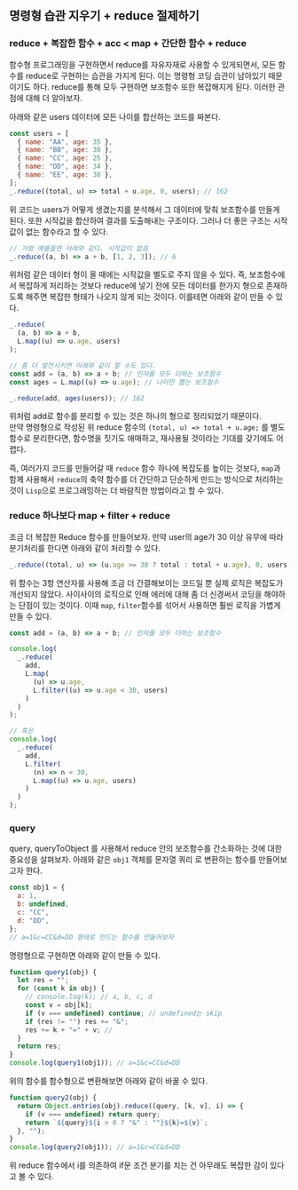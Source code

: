 ﻿## 명령형 습관 지우기 + reduce 절제하기

### reduce + 복잡한 함수 + acc < map + 간단한 함수 + reduce

함수형 프로그래밍을 구현하면서 reduce를 자유자재로 사용할 수 있게되면서, 모든 함수를 reduce로 구현하는 습관을 가지게 된다. 이는 명령형 코딩 습관이 남아있기 때문이기도 하다. reduce를 통해 모두 구현하면 보조함수 또한 복잡해지게 된다. 이러한 관점에 대해 더 알아보자.

아래와 같은 users 데이터에 모든 나이를 합산하는 코드를 짜본다.

```jsx
const users = [
  { name: "AA", age: 35 },
  { name: "BB", age: 30 },
  { name: "CC", age: 25 },
  { name: "DD", age: 34 },
  { name: "EE", age: 38 },
];
_.reduce((total, u) => total + u.age, 0, users); // 162
```

위 코드는 users가 어떻게 생겼는지를 분석해서 그 데이터에 맞춰 보조함수를 만들게 된다. 또한 시작값을 합산하여 결과를 도출해내는 구조이다. 그러나 더 좋은 구조는 시작값이 없는 함수라고 할 수 있다.

```jsx
// 가령 예를들면 아래와 같다. 시작값이 없음
_.reduce((a, b) => a + b, [1, 2, 3]); // 6
```

위처럼 같은 데이터 형이 올 때에는 시작값을 별도로 주지 않을 수 있다. 즉, 보조함수에서 복잡하게 처리하는 것보다 reduce에 넣기 전에 모든 데이터를 한가지 형으로 존재하도록 해주면 복잡한 형태가 나오지 않게 되는 것이다. 이를테면 아래와 같이 만들 수 있다.

```jsx
_.reduce(
  (a, b) => a + b,
  L.map((u) => u.age, users)
);

// 좀 더 발전시키면 아래와 같이 할 수도 있다.
const add = (a, b) => a + b; // 인자를 모두 더하는 보조함수
const ages = L.map((u) => u.age); // 나이만 뽑는 보조함수

_.reduce(add, ages(users)); // 162
```

위처럼 add로 함수를 분리할 수 있는 것은 하나의 형으로 정리되었기 때문이다.  
만약 명령형으로 작성된 위 reduce 함수의 `(total, u) => total + u.age;` 를 별도 함수로 분리한다면, 함수명을 짓기도 애매하고, 재사용될 것이라는 기대를 갖기에도 어렵다.

즉, 여러가지 코드를 만들어갈 때 `reduce` 함수 하나에 복잡도를 높이는 것보다, `map`과 함께 사용해서 `reduce`의 축약 함수를 더 간단하고 단순하게 만드는 방식으로 처리하는 것이 `Lisp`으로 프로그래밍하는 더 바람직한 방법이라고 할 수 있다.

### reduce 하나보다 map + filter + reduce

조금 더 복잡한 Reduce 함수를 만들어보자. 만약 user의 age가 30 이상 유무에 따라 분기처리를 한다면 아래와 같이 처리할 수 있다.

```jsx
_.reduce((total, u) => (u.age >= 30 ? total : total + u.age), 0, users); // 25
```

위 함수는 3항 연산자를 사용해 조금 더 간결해보이는 코드일 뿐 실제 로직은 복잡도가 개선되지 않았다. 사이사이의 로직으로 인해 에러에 대해 좀 더 신경써서 코딩을 해야하는 단점이 있는 것이다. 이때 `map`, `filter`함수를 섞어서 사용하면 훨씬 로직을 가볍게 만들 수 있다.

```jsx
const add = (a, b) => a + b; // 인자를 모두 더하는 보조함수

console.log(
  _.reduce(
    add,
    L.map(
      (u) => u.age,
      L.filter((u) => u.age < 30, users)
    )
  )
);

// 혹은
console.log(
  _.reduce(
    add,
    L.filter(
      (n) => n < 30,
      L.map((u) => u.age, users)
    )
  )
);
```

### query

query, queryToObject 를 사용해서 reduce 안의 보조함수를 간소화하는 것에 대한 중요성을 살펴보자.
아래와 같은 `obj1` 객체를 문자열 쿼리 로 변환하는 함수를 만들어보고자 한다.

```jsx
const obj1 = {
  a: 1,
  b: undefined,
  c: "CC",
  d: "DD",
};
// a=1&c=CC&d=DD 형태로 만드는 함수를 만들어보자
```

명령형으로 구현하면 아래와 같이 만들 수 있다.

```jsx
function query1(obj) {
  let res = "";
  for (const k in obj) {
    // console.log(k); // a, b, c, d
    const v = obj[k];
    if (v === undefined) continue; // undefined는 skip
    if (res != "") res += "&";
    res += k + "=" + v; //
  }
  return res;
}
console.log(query1(obj1)); // a=1&c=CC&d=DD
```

위의 함수를 함수형으로 변환해보면 아래와 같이 바꿀 수 있다.

```jsx
function query2(obj) {
  return Object.entries(obj).reduce((query, [k, v], i) => {
    if (v === undefined) return query;
    return `${query}${i > 0 ? "&" : ""}${k}=${v}`;
  }, "");
}
console.log(query2(obj1)); // a=1&c=CC&d=DD
```

위 reduce 함수에서 i를 의존하여 if문 조건 분기를 치는 건 아무래도 복잡한 감이 있다고 볼 수 있다.
